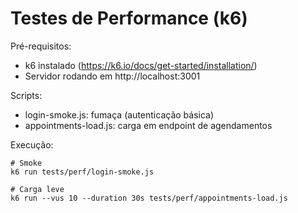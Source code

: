 # Testes de Performance (k6)

Pré-requisitos:
- k6 instalado (https://k6.io/docs/get-started/installation/)
- Servidor rodando em http://localhost:3001

Scripts:
- login-smoke.js: fumaça (autenticação básica)
- appointments-load.js: carga em endpoint de agendamentos

Execução:
```
# Smoke
k6 run tests/perf/login-smoke.js

# Carga leve
k6 run --vus 10 --duration 30s tests/perf/appointments-load.js
```
